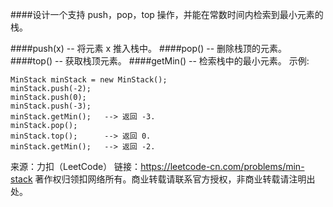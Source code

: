 ####设计一个支持 push，pop，top 操作，并能在常数时间内检索到最小元素的栈。

####push(x) -- 将元素 x 推入栈中。
####pop() -- 删除栈顶的元素。
####top() -- 获取栈顶元素。
####getMin() -- 检索栈中的最小元素。
示例:
```
MinStack minStack = new MinStack();
minStack.push(-2);
minStack.push(0);
minStack.push(-3);
minStack.getMin();   --> 返回 -3.
minStack.pop();
minStack.top();      --> 返回 0.
minStack.getMin();   --> 返回 -2.
```
来源：力扣（LeetCode）
链接：https://leetcode-cn.com/problems/min-stack
著作权归领扣网络所有。商业转载请联系官方授权，非商业转载请注明出处。
